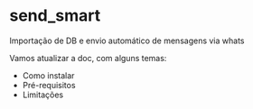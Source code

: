 # send_smart
Importação de DB e envio automático de mensagens via whats

Vamos atualizar a doc, com alguns temas:
- Como instalar
- Pré-requisitos
- Limitações

